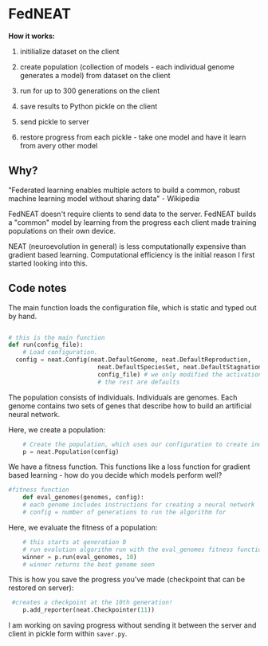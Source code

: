 # FedNEAT

**How it works:**

1. initilialize dataset on the client

2. create population (collection of models - each individual genome generates a model) from dataset on the client

3. run for up to 300 generations on the client 

4. save results to Python pickle on the client

5. send pickle to server

6. restore progress from each pickle - take one model and have it learn from avery other model


## Why?


"Federated learning enables multiple actors to build a common, robust machine learning model without sharing data" - Wikipedia

FedNEAT doesn't require clients to send data to the server. FedNEAT builds a "common" model by learning from the progress each client made training populations on their own device.

NEAT (neuroevolution in general) is less computationally expensive than gradient based learning. Computational efficiency is the initial reason I first started looking into this.

## Code notes


The main function loads the configuration file, which is static and typed out by hand.
```python

# this is the main function
def run(config_file):
    # Load configuration.
  config = neat.Config(neat.DefaultGenome, neat.DefaultReproduction,
                         neat.DefaultSpeciesSet, neat.DefaultStagnation,
                         config_file) # we only modified the activation functions really 
                         # the rest are defaults

```
The population consists of individuals. Individuals are genomes. Each genome contains two sets of genes that describe how to build an artificial neural network.

Here, we create a population:
```python
    # Create the population, which uses our configuration to create individual genomes.
    p = neat.Population(config)
```

We have a fitness function. This functions like a loss function for gradient based learning - how do you decide which models perform well?
```python
#fitness function
    def eval_genomes(genomes, config):
    # each genome includes instructions for creating a neural network
    # config = number of generations to run the algorithm for 
```

Here, we evaluate the fitness of a population: 
```python
    # this starts at generation 0
    # run evolution algorithm run with the eval_genomes fitness function - for 10 generations
    winner = p.run(eval_genomes, 10)
    # winner returns the best genome seen
```

This is how you save the progress you've made (checkpoint that can be restored on server):

```python
 #creates a checkpoint at the 10th generation!
    p.add_reporter(neat.Checkpointer(11)) 
```
I am working on saving progress without sending it between the server and client in pickle form within `saver.py`.